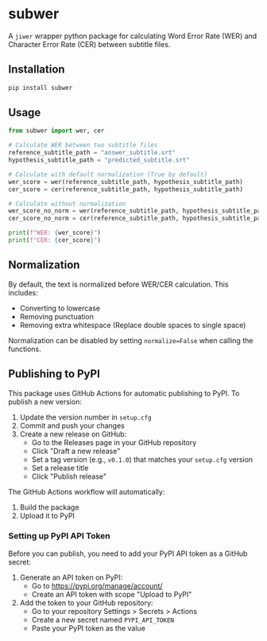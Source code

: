 # subwer

A `jiwer` wrapper python package for calculating Word Error Rate (WER) and Character Error Rate (CER) between subtitle files.

## Installation

```bash
pip install subwer
```

## Usage
```python
from subwer import wer, cer

# Calculate WER between two subtitle files
reference_subtitle_path = "answer_subtitle.srt"
hypothesis_subtitle_path = "predicted_subtitle.srt"

# Calculate with default normalization (True by default)
wer_score = wer(reference_subtitle_path, hypothesis_subtitle_path)
cer_score = cer(reference_subtitle_path, hypothesis_subtitle_path)

# Calculate without normalization
wer_score_no_norm = wer(reference_subtitle_path, hypothesis_subtitle_path, normalize=False)
cer_score_no_norm = cer(reference_subtitle_path, hypothesis_subtitle_path, normalize=False)

print(f"WER: {wer_score}")
print(f"CER: {cer_score}")
```

## Normalization

By default, the text is normalized before WER/CER calculation. This includes:
- Converting to lowercase
- Removing punctuation
- Removing extra whitespace (Replace double spaces to single space)

Normalization can be disabled by setting `normalize=False` when calling the functions.

## Publishing to PyPI

This package uses GitHub Actions for automatic publishing to PyPI. To publish a new version:

1. Update the version number in `setup.cfg`
2. Commit and push your changes
3. Create a new release on GitHub:
   - Go to the Releases page in your GitHub repository
   - Click "Draft a new release"
   - Set a tag version (e.g., `v0.1.0`) that matches your `setup.cfg` version
   - Set a release title
   - Click "Publish release"

The GitHub Actions workflow will automatically:
1. Build the package
2. Upload it to PyPI

### Setting up PyPI API Token

Before you can publish, you need to add your PyPI API token as a GitHub secret:

1. Generate an API token on PyPI:
   - Go to https://pypi.org/manage/account/
   - Create an API token with scope "Upload to PyPI"
2. Add the token to your GitHub repository:
   - Go to your repository Settings > Secrets > Actions
   - Create a new secret named `PYPI_API_TOKEN`
   - Paste your PyPI token as the value 